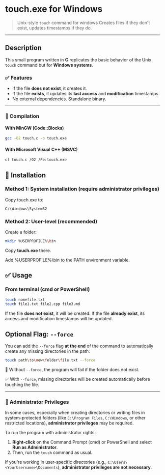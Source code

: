 # touch.exe for Windows

> Unix-style `touch` command for windows
> Creates files if they don't exist, updates timestamps if they do.

---

## Description

This small program written in __C__ replicates the basic behavior of the Unix `touch` command but for __Windows systems__.

### ✅ Features

- If the file __does not exist__, it creates it.
- If the file __exists__, it updates its __last access__ and __modification__ timestamps.
- No external dependencies. Standalone binary.

---

### 🔧 Compilation

#### With MinGW (Code::Blocks)

```bash
gcc -O2 touch.c -o touch.exe
```

#### With Microsoft Visual C++ (MSVC)

```bash
cl touch.c /O2 /Fe:touch.exe
```

## 🚀 Installation

### Method 1: System installation (require administrator privileges)

Copy touch.exe to:

```bash
C:\Windows\System32
```

### Method 2: User-level (recommended)

Create a folder:

```bash
mkdir %USERPROFILE%\bin
```

Copy __touch.exe__ there.

Add %USERPROFILE%\bin to the PATH environment variable.

## ✅ Usage

### From terminal (cmd or PowerShell)

```bash
touch nomefile.txt
touch file1.txt file2.cpp file3.md
```
If the file __does not exist__, it will be created.
If the file __already exist__, its access and modification timestamps will be updated.

## Optional Flag: `--force`

You can add the `--force` flag __at the end__ of the command to automatically create any missing directories in the path:

```bash
touch path\to\new\folder\file.txt --force
```

🔧 Without `--force`, the program will fail if the folder does not exist.

✅ With `--force`, missing directories will be created automatically before touching the file.

---

### 🚨 **Administrator Privileges**

In some cases, especially when creating directories or writing files in system-protected folders (like `C:\Program Files`, `C:\Windows`, or other restricted locations), **administrator privileges** may be required.

To run the program with administrator rights:

1. **Right-click** on the Command Prompt (cmd) or PowerShell and select **Run as Administrator**.
2. Then, run the `touch` command as usual.

If you're working in user-specific directories (e.g., `C:\Users\<YourUsername>\Documents`), **administrator privileges are not necessary**.
